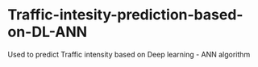 # Traffic-intesity-prediction-based-on-DL-ANN
Used to predict Traffic intensity based on Deep learning - ANN algorithm
